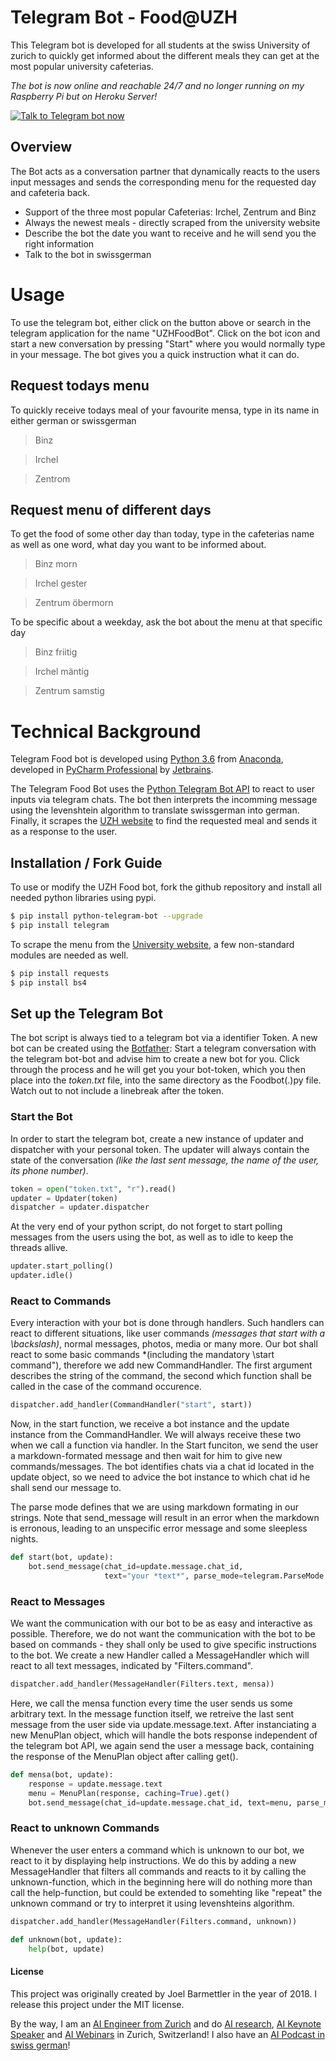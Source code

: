 # Telegram Bot - Food@UZH

This Telegram bot is developed for all students at the swiss University of zurich to quickly get informed about the different meals they can get at the most popular university cafeterias.

*The bot is now online and reachable 24/7 and no longer running on my Raspberry Pi but on Heroku Server!*

[![Talk to Telegram bot now](https://www.zusammenfassung.schule/github/telegram_logo.png)][bot]

## Overview

The Bot acts as a conversation partner that dynamically reacts to the users input messages and sends the corresponding menu for the requested day and cafeteria back.

  - Support of the three most popular Cafeterias: Irchel, Zentrum and Binz
  - Always the newest meals - directly scraped from the university website
  - Describe the bot the date you want to receive and he will send you the right information
  - Talk to the bot in swissgerman

# Usage

To use the telegram bot, either click on the button above or search in the telegram application for the name "UZHFoodBot". Click on the bot icon and start a new conversation by pressing "Start" where you would normally type in your message. The bot gives you a quick instruction what it can do.

## Request todays menu

To quickly receive todays meal of your favourite mensa, type in its name in either german or swissgerman
> Binz

> Irchel

> Zentrom

## Request menu of different days
To get the food of some other day than today, type in the cafeterias name as well as one word, what day you want to be informed about.
> Binz morn

> Irchel gester

> Zentrum öbermorn

To be specific about a weekday, ask the bot about the menu at that specific day
> Binz friitig

> Irchel mäntig

> Zentrum samstig

# Technical Background
Telegram Food bot is developed using [Python 3.6](http://www.python.org) from [Anaconda](https://anaconda.org/), developed in [PyCharm Professional](https://www.jetbrains.com/pycharm/) by [Jetbrains](https://www.jetbrains.com/).

The Telegram Food Bot uses the [Python Telegram Bot API]([api-github]) to react to user inputs via telegram chats. The bot then interprets the incomming message using the levenshtein algorithm to translate swissgerman into german. Finally, it scrapes the [UZH website]([mensa]) to find the requested meal and sends it as a response to the user.

## Installation / Fork Guide
To use or modify the UZH Food bot, fork the github repository and install all needed python libraries using pypi.

```sh
$ pip install python-telegram-bot --upgrade
$ pip install telegram
```

To scrape the menu from the [University website]([mensa]), a few non-standard modules are needed as well.

```sh
$ pip install requests
$ pip install bs4
```

## Set up the Telegram Bot

The bot script is always tied to a telegram bot via a identifier Token. A new bot can be created using the [Botfather](https://telegram.me/botfather): Start a telegram conversation with the telegram bot-bot and advise him to create a new bot for you. Click through the process and he will get you your bot-token, which you then place into the *token.txt* file, into the same directory as the Foodbot(.)py file. Watch out to not include a linebreak after the token.

### Start the Bot
In order to start the telegram bot, create a new instance of updater and dispatcher with your personal token. The updater will always contain the state of the conversation *(like the last sent message, the name of the user, its phone number)*.
```Python
token = open("token.txt", "r").read()
updater = Updater(token)
dispatcher = updater.dispatcher
```

At the very end of your python script, do not forget to start polling messages from the users using the bot, as well as to idle to keep the threads allive.
```Python
updater.start_polling()
updater.idle()
```
### React to Commands
Every interaction with your bot is done through handlers. Such handlers can react to different situations, like user commands *(messages that start with a \backslash)*, normal messages, photos, media or many more. Our bot shall react to some basic commands *(including the mandatory \start command"), therefore we add new CommandHandler. The first argument describes the string of the command, the second which function shall be called in the case of the command occurence.

```Python
dispatcher.add_handler(CommandHandler("start", start))
```
Now, in the start function, we receive a bot instance and the update instance from the CommandHandler. We will always receive these two when we call a function via handler. In the Start funciton, we send the user a markdown-formated message and then wait for him to give new commands/messages. The bot identifies chats via a chat id located in the update object, so we need to advice the bot instance to which chat id he shall send our message to.

The parse mode defines that we are using markdown formating in our strings. Note that send_message will result in an error when the markdown is erronous, leading to an unspecific error message and some sleepless nights.

```Python
def start(bot, update):
    bot.send_message(chat_id=update.message.chat_id,
                     text="your *text*", parse_mode=telegram.ParseMode.MARKDOWN)
```

### React to Messages
We want the communication with our bot to be as easy and interactive as possible. Therefore, we do not want the communication with the bot to be based on commands - they shall only be used to give specific instructions to the bot. We create a new Handler called a MessageHandler which will react to all text messages, indicated by "Filters.command".

```Python
dispatcher.add_handler(MessageHandler(Filters.text, mensa))
```
Here, we call the mensa function every time the user sends us some arbitrary text. In the message function itself, we retreive the last sent message from the user side via update.message.text. After instanciating a new MenuPlan object, which will handle the bots response independent of the telegram bot API, we again send the user a message back, containing the response of the MenuPlan object after calling get().

```Python
def mensa(bot, update):
    response = update.message.text
    menu = MenuPlan(response, caching=True).get()
    bot.send_message(chat_id=update.message.chat_id, text=menu, parse_mode=telegram.ParseMode.MARKDOWN)
```

### React to unknown Commands
Whenever the user enters a command which is unknown to our bot, we react to it by displaying help instructions. We do this by adding a new MessageHandler that filters all commands and reacts to it by calling the unknown-function, which in the beginning here will do nothing more than call the help-function, but could be extended to somehting like "repeat" the unknown command or try to interpret it using levenshteins algorithm.

```Python
dispatcher.add_handler(MessageHandler(Filters.command, unknown))
```
```Python
def unknown(bot, update):
    help(bot, update)
```



[//]: # (These are reference links used in the body of this note and get stripped out when the markdown processor does its job. There is no need to format nicely because it shouldn't be seen. Thanks SO - http://stackoverflow.com/questions/4823468/store-comments-in-markdown-syntax)


   [bot]: <https://telegram.me/UZHFoodBot>
   [mensa]: <http://www.mensa.uzh.ch/de/menueplaene.html>
   [api-github]:  <https://github.com/python-telegram-bot/python-telegram-bot>

#### License
This project was originally created by Joel Barmettler in the year of 2018. I release this project under the MIT license.


By the way, I am an [AI Engineer from Zurich](https://joelbarmettler.xyz/) and do [AI research](https://joelbarmettler.xyz/research/), [AI Keynote Speaker](https://joelbarmettler.xyz/auftritte/) and [AI Webinars](https://joelbarmettler.xyz/auftritte/webinar-2024-rewind-2025-ausblick/) in Zurich, Switzerland! I also have an [AI Podcast in swiss german](https://joelbarmettler.xyz/podcast/)!
